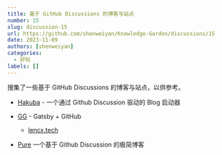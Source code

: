 ```yaml
---
title: 基于 GitHub Discussions 的博客与站点
number: 15
slug: discussion-15
url: https://github.com/shenweiyan/Knowledge-Garden/discussions/15
date: 2023-11-09
authors: [shenweiyan]
categories: 
  - 好玩
labels: []
---
```


搜集了一些基于 GitHub Discussions 的博客与站点，以供参考。

<!-- more -->

- [Hakuba](https://github.com/YeungKC/Hakuba) - 一个通过 Github Discussion 驱动的 Blog 启动器

- [GG](https://github.com/lencx/gg) - Gatsby + GitHub
  - [lencx.tech](https://lencx.tech/#/)

- [Pure](https://github.com/LeetaoGoooo/pure) 一个基于 Github Discussion 的极简博客

<script src="https://giscus.app/client.js"
	data-repo="shenweiyan/Knowledge-Garden"
	data-repo-id="R_kgDOKgxWlg"
	data-mapping="number"
	data-term="15"
	data-reactions-enabled="1"
	data-emit-metadata="0"
	data-input-position="bottom"
	data-theme="light"
	data-lang="zh-CN"
	crossorigin="anonymous"
	async>
</script>
